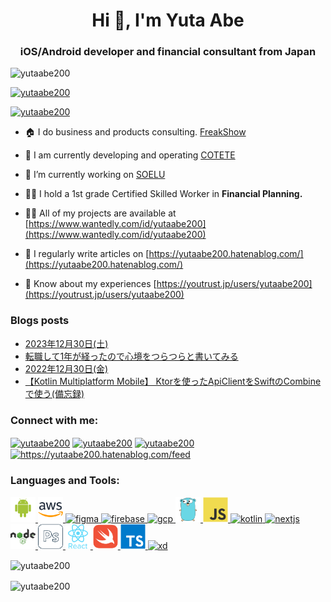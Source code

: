 <h1 align="center">Hi 👋, I'm Yuta Abe</h1>
<h3 align="center">iOS/Android developer and financial consultant from Japan</h3>

<p align="left"> <img src="https://komarev.com/ghpvc/?username=yutaabe200&label=Profile%20views&color=0e75b6&style=flat" alt="yutaabe200" /> </p>

<p align="left"> <a href="https://github.com/ryo-ma/github-profile-trophy"><img src="https://github-profile-trophy.vercel.app/?username=yutaabe200" alt="yutaabe200" /></a> </p>

<p align="left"> <a href="https://twitter.com/yutaabe200" target="blank"><img src="https://img.shields.io/twitter/follow/yutaabe200?logo=twitter&style=for-the-badge" alt="yutaabe200" /></a> </p>

- 🏠 I do business and products consulting. [FreakShow](https://freak-show.jp/)

- 🌱 I am currently developing and operating [COTETE](https://cotete.app/)

- 🧘 I’m currently working on [SOELU](https://www.soelu.com/)

- 🧑‍🎓 I hold a 1st grade Certified Skilled Worker in **Financial Planning.**

- 👨‍💻 All of my projects are available at [https://www.wantedly.com/id/yutaabe200](https://www.wantedly.com/id/yutaabe200)

- 📝 I regularly write articles on [https://yutaabe200.hatenablog.com/](https://yutaabe200.hatenablog.com/)

- 📄 Know about my experiences [https://youtrust.jp/users/yutaabe200](https://youtrust.jp/users/yutaabe200)

### Blogs posts
<!-- BLOG-POST-LIST:START -->
- [2023年12月30日&lpar;土&rpar;](https://yutaabe200.hatenablog.com/entry/2023/12/30/2023%E5%B9%B412%E6%9C%8830%E6%97%A5%28%E5%9C%9F%29)
- [転職して1年が経ったので心境をつらつらと書いてみる](https://yutaabe200.hatenablog.com/entry/2023/01/10/%E8%BB%A2%E8%81%B7%E3%81%97%E3%81%A61%E5%B9%B4%E3%81%8C%E7%B5%8C%E3%81%A3%E3%81%9F%E3%81%AE%E3%81%A7%E5%BF%83%E5%A2%83%E3%82%92%E3%81%A4%E3%82%89%E3%81%A4%E3%82%89%E3%81%A8%E6%9B%B8%E3%81%84)
- [2022年12月30日&lpar;金&rpar;](https://yutaabe200.hatenablog.com/entry/2022/12/30/2022%E5%B9%B412%E6%9C%8830%E6%97%A5%28%E9%87%91%29)
- [【Kotlin Multiplatform Mobile】 Ktorを使ったApiClientをSwiftのCombineで使う&lpar;備忘録&rpar;](https://yutaabe200.hatenablog.com/entry/2022/09/15/%E3%80%90Kotlin_Multiplatform_Mobile%E3%80%91_Ktor%E3%82%92%E4%BD%BF%E3%81%A3%E3%81%9FApiClient%E3%82%92Swift%E3%81%AECombine%E3%81%A7%E4%BD%BF%E3%81%86%28%E5%82%99%E5%BF%98%E9%8C%B2%29)
<!-- BLOG-POST-LIST:END -->

<h3 align="left">Connect with me:</h3>
<p align="left">
<a href="https://twitter.com/yutaabe200" target="blank"><img align="center" src="https://raw.githubusercontent.com/rahuldkjain/github-profile-readme-generator/master/src/images/icons/Social/twitter.svg" alt="yutaabe200" height="30" width="40" /></a>
<a href="https://fb.com/yutaabe200" target="blank"><img align="center" src="https://raw.githubusercontent.com/rahuldkjain/github-profile-readme-generator/master/src/images/icons/Social/facebook.svg" alt="yutaabe200" height="30" width="40" /></a>
<a href="https://instagram.com/yutaabe200" target="blank"><img align="center" src="https://raw.githubusercontent.com/rahuldkjain/github-profile-readme-generator/master/src/images/icons/Social/instagram.svg" alt="yutaabe200" height="30" width="40" /></a>
<a href="/https://yutaabe200.hatenablog.com/feed" target="blank"><img align="center" src="https://raw.githubusercontent.com/rahuldkjain/github-profile-readme-generator/master/src/images/icons/Social/rss.svg" alt="https://yutaabe200.hatenablog.com/feed" height="30" width="40" /></a>
</p>

<h3 align="left">Languages and Tools:</h3>
<p align="left"> <a href="https://developer.android.com" target="_blank" rel="noreferrer"> <img src="https://raw.githubusercontent.com/devicons/devicon/master/icons/android/android-original-wordmark.svg" alt="android" width="40" height="40"/> </a> <a href="https://aws.amazon.com" target="_blank" rel="noreferrer"> <img src="https://raw.githubusercontent.com/devicons/devicon/master/icons/amazonwebservices/amazonwebservices-original-wordmark.svg" alt="aws" width="40" height="40"/> </a> <a href="https://www.figma.com/" target="_blank" rel="noreferrer"> <img src="https://www.vectorlogo.zone/logos/figma/figma-icon.svg" alt="figma" width="40" height="40"/> </a> <a href="https://firebase.google.com/" target="_blank" rel="noreferrer"> <img src="https://www.vectorlogo.zone/logos/firebase/firebase-icon.svg" alt="firebase" width="40" height="40"/> </a> <a href="https://cloud.google.com" target="_blank" rel="noreferrer"> <img src="https://www.vectorlogo.zone/logos/google_cloud/google_cloud-icon.svg" alt="gcp" width="40" height="40"/> </a> <a href="https://golang.org" target="_blank" rel="noreferrer"> <img src="https://raw.githubusercontent.com/devicons/devicon/master/icons/go/go-original.svg" alt="go" width="40" height="40"/> </a> <a href="https://developer.mozilla.org/en-US/docs/Web/JavaScript" target="_blank" rel="noreferrer"> <img src="https://raw.githubusercontent.com/devicons/devicon/master/icons/javascript/javascript-original.svg" alt="javascript" width="40" height="40"/> </a> <a href="https://kotlinlang.org" target="_blank" rel="noreferrer"> <img src="https://www.vectorlogo.zone/logos/kotlinlang/kotlinlang-icon.svg" alt="kotlin" width="40" height="40"/> </a> <a href="https://nextjs.org/" target="_blank" rel="noreferrer"> <img src="https://cdn.worldvectorlogo.com/logos/nextjs-2.svg" alt="nextjs" width="40" height="40"/> </a> <a href="https://nodejs.org" target="_blank" rel="noreferrer"> <img src="https://raw.githubusercontent.com/devicons/devicon/master/icons/nodejs/nodejs-original-wordmark.svg" alt="nodejs" width="40" height="40"/> </a> <a href="https://www.photoshop.com/en" target="_blank" rel="noreferrer"> <img src="https://raw.githubusercontent.com/devicons/devicon/master/icons/photoshop/photoshop-line.svg" alt="photoshop" width="40" height="40"/> </a> <a href="https://reactjs.org/" target="_blank" rel="noreferrer"> <img src="https://raw.githubusercontent.com/devicons/devicon/master/icons/react/react-original-wordmark.svg" alt="react" width="40" height="40"/> </a> <a href="https://developer.apple.com/swift/" target="_blank" rel="noreferrer"> <img src="https://raw.githubusercontent.com/devicons/devicon/master/icons/swift/swift-original.svg" alt="swift" width="40" height="40"/> </a> <a href="https://www.typescriptlang.org/" target="_blank" rel="noreferrer"> <img src="https://raw.githubusercontent.com/devicons/devicon/master/icons/typescript/typescript-original.svg" alt="typescript" width="40" height="40"/> </a> <a href="https://www.adobe.com/products/xd.html" target="_blank" rel="noreferrer"> <img src="https://cdn.worldvectorlogo.com/logos/adobe-xd.svg" alt="xd" width="40" height="40"/> </a> </p>

<p><img align="center" src="https://github-readme-stats.vercel.app/api/top-langs?username=yutaabe200&show_icons=true&locale=en&layout=compact" alt="yutaabe200" /></p>

<p><img align="center" src="https://github-readme-streak-stats.herokuapp.com/?user=yutaabe200&theme=dark" alt="yutaabe200" /></p>
